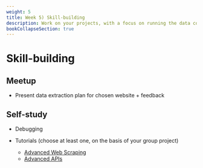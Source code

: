 ```yaml
---
weight: 5
title: Week 5) Skill-building
description: Work on your projects, with a focus on running the data collection and debugging code.
bookCollapseSection: true
---
```


# Skill-building <!--+ feedback-->

## Meetup
- Present data extraction plan for chosen website + feedback
<!--*live; same "smaller" groups like before*-->

## Self-study
- Debugging <!--*prerecorded* / clip structuur werken-->
- Tutorials (choose at least one, on the basis of your group project)
  - [Advanced Web Scraping](docs/tutorials/webscrapingadvanced)
  - [Advanced APIs](docs/tutorials/apisadvanced)

  <!--- ...
## Exercises and activities
-->

  <!--
  : Data Management and Deployment in Production
  - Software Stack
  - Computing Infrastructure
  - Dockers
  - Structured and Unstructured databases
  - "Polishing" Code
-->
